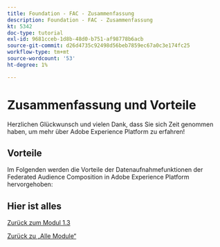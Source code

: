 ```yaml
---
title: Foundation - FAC - Zusammenfassung
description: Foundation - FAC - Zusammenfassung
kt: 5342
doc-type: tutorial
exl-id: 9681cceb-1d8b-48d0-b751-af98778b6acb
source-git-commit: d26d4735c92498d56beb7859ec67a0c3e174fc25
workflow-type: tm+mt
source-wordcount: '53'
ht-degree: 1%

---
```


# Zusammenfassung und Vorteile

Herzlichen Glückwunsch und vielen Dank, dass Sie sich Zeit genommen haben, um mehr über Adobe Experience Platform zu erfahren!

## Vorteile

Im Folgenden werden die Vorteile der Datenaufnahmefunktionen der Federated Audience Composition in Adobe Experience Platform hervorgehoben:



## Hier ist alles


[Zurück zum Modul 1.3](./fac.md)

[Zurück zu „Alle Module“](../../../overview.md)
